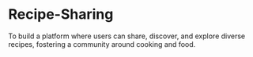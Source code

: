 # Recipe-Sharing
To build a platform where users can share, discover, and explore diverse recipes, fostering a community around cooking and food.
